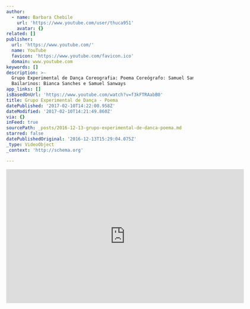 ```yaml
---
author:
  - name: Barbara Chebile
    url: 'https://www.youtube.com/user/thuca951'
    avatar: {}
related: []
publisher:
  url: 'https://www.youtube.com/'
  name: YouTube
  favicon: 'https://www.youtube.com/favicon.ico'
  domain: www.youtube.com
keywords: []
description: >-
  Grupo Experimental de Dança Coreografia: Poema Coreógrafo: Samuel Sanways
  Bailarinos: Bianca Sanches e Samuel Sanways
app_links: []
isBasedOnUrl: 'https://www.youtube.com/watch?v=f3kFTRAabB0'
title: Grupo Experimental de Dança - Poema
datePublished: '2017-02-10T14:22:00.958Z'
dateModified: '2017-02-10T14:21:49.860Z'
via: {}
inFeed: true
sourcePath: _posts/2016-12-13-grupo-experimental-de-danca-poema.md
starred: false
datePublishedOriginal: '2016-12-13T15:29:04.075Z'
_type: VideoObject
_context: 'http://schema.org'

---
```

<iframe src="https://cdn.embedly.com/widgets/media.html?src=https%3A%2F%2Fwww.youtube.com%2Fembed%2Ff3kFTRAabB0%3Ffeature%3Doembed&amp;url=http%3A%2F%2Fwww.youtube.com%2Fwatch%3Fv%3Df3kFTRAabB0&amp;image=https%3A%2F%2Fi.ytimg.com%2Fvi%2Ff3kFTRAabB0%2Fhqdefault.jpg&amp;key=b7d04c9b404c499eba89ee7072e1c4f7&amp;type=text%2Fhtml&amp;schema=youtube" width="640" height="360" scrolling="no" frameborder="0" allowfullscreen="" style=""></iframe>